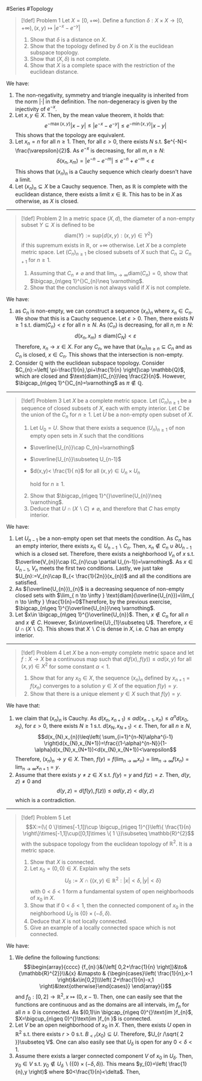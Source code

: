 #Series  #Topology 

> [!def] Problem 1
> Let $X=[0,+\infty)$. Define a function $\delta:X\times X\to [0,+\infty),(x,y)\mapsto \left| e^{-x}-e^{-y} \right|$
> 1. Show that $\delta$ is a distance on $X$.
> 2. Show that the topology defined by $\delta$ on $X$ is the euclidean subspace topology.
> 3. Show that $(X,\delta)$ is not complete.
> 4. Show that $X$ is a complete space with the restriction of the euclidean distance.

We have:
1. The non-negativity, symmetry and triangle inequality is inherited from the norm $\left| \cdot  \right|$ in the definition. The non-degeneracy is given by the injectivity of $e^{-x}$. 
2. Let $x,y\in X$. Then, by the mean value theorem, it holds that: $$e^{-\max\{ x,y \}}\left| x-y \right| \leq\left| e^{-x}-e^{-y} \right| \leq e^{-\min\{ x,y \}}\left| x-y \right| $$This shows that the topology are equivalent.
3. Let $x_{n}=n$ for all $n\geq 1$. Then, for all $\varepsilon>0$, there exists $N$ s.t. $e^{-N}< \frac{\varepsilon}{2}$. As $e^{-x}$ is decreasing, for all $m,n\geq N$: $$\delta(x_{n},x_{m})=\left| e^{-n}-e^{-m} \right|\leq e^{-n}+e^{-m}<\varepsilon $$This shows that $(x_{n})_{n}$ is a Cauchy sequence which clearly doesn't have a limit.
4. Let $(x_{n})_{n}\subseteq X$ be a Cauchy sequence. Then, as $\mathbb{R}$ is complete with the euclidean distance, there exists a limit $x\in \mathbb{R}$. This has to be in $X$ as otherwise, as $X$ is closed.
---
> [!def] Problem 2
> In a metric space $(X,d)$, the diameter of a non-empty subset $Y\subseteq X$ is defined to be $$\text{diam}(Y):=\text{sup}\{ d(x,y):(x,y)\in Y^{2} \}$$ if this supremum exists in $\mathbb{R}$, or $+\infty$ otherwise. Let $X$ be a complete metric space. Let $(C_{n})_{n\geq 1}$ be closed subsets of $X$ such that $C_{n}\supseteq C_{n+1}$ for $n\geq 1$.
> 1. Assuming that $C_{n}\neq \varnothing$ and that $\lim_{ n \to \infty }\text{diam}(C_{n})=0$, show that $\bigcap_{n\geq 1}^{}C_{n}\neq \varnothing$.
> 2. Show that the conclusion is not always valid if $X$ is not complete.

We have:
1. as $C_{n}$ is non-empty, we can construct a sequence $(x_{n})_{n}$ where $x_{n}\in C_{n}$. We show that this is a Cauchy sequence. Let $\varepsilon>0$. Then, there exists $N\geq 1$ s.t. $\text{diam}(C_{n})<\varepsilon$ for all $n\geq N$. As $(C_{n})$ is decreasing, for all $n,m\geq N$:$$d(x_{n},x_{m})\leq \text{diam}(C_{N})<\varepsilon$$ Therefore, $x_{n}\to x\in X$. For any $C_{n}$, we have that $(x_{m})_{m\geq n}\subseteq C_{n}$ and as $C_{n}$ is closed, $x\in C_{n}$. This shows that the intersection is non-empty.
2. Consider $\mathbb{Q}$ with the euclidean subspace topology. Consider $C_{n}:=\left[ \pi-\frac{1}{n},\pi+\frac{1}{n} \right]\cap \mathbb{Q}$, which are closed and $\text{diam}(C_{n})\leq \frac{2}{n}$. However, $\bigcap_{n\geq 1}^{}C_{n}=\varnothing$ as $\pi \notin \mathbb{Q}$.
---
> [!def] Problem 3
> Let $X$ be a complete metric space. Let $(C_{n})_{n\geq 1}$ be a sequence of closed subsets of $X$, each with empty interior. Let $C$ be the union of the $C_{n}$ for $n\geq 1$. Let $U$ be a non-empty open subset of $X$.
> 1. Let $U_{0}=U$. Show that there exists a sequence $(U_{n})_{n\geq 1}$ of non empty open sets in $X$ such that the conditions 
> 	- $\overline{U_{n}}\cap C_{n}=\varnothing$
> 	- $\overline{U_{n}}\subseteq U_{n-1}$
> 	- $d(x,y)< \frac{1}{ n}$ for all $(x,y)\in U_{n}\times U_{n}$
> 
>      hold for $n\geq 1$.
>   2. Show that $\bigcap_{n\geq 1}^{}\overline{U_{n}}\neq \varnothing$.
>   3. Deduce that $U\cap(X \backslash C)\neq \varnothing$, and therefore that $C$ has empty interior.

We have: 
1. Let $U_{n-1}$ be a non-empty open set that meets the condition. As $C_{n}$ has an empty interior, there exists $x_{n}\in U_{n-1}\backslash C_{n}$. Then, $x_{n}\notin C_{n}\cup \partial U_{n-1}$ which is a closed set. Therefore, there exists a neighborhood $V_{n}$ of $x$ s.t. $\overline{V_{n}}\cap (C_{n}\cup \partial U_{n-1})=\varnothing$. As $x\in U_{n-1}$, $V_{n}$ meets the first two conditions. Lastly, we just take $U_{n}:=V_{n}\cap B_{< \frac{1}{2n}}(x_{n})$ and all the conditions are satisfied.
2. As $(\overline{U_{n}})_{n}$ is a decreasing sequence of non-empty closed sets with $\lim_{ n \to \infty } \text{diam}(\overline{U_{n}})=\lim_{ n \to \infty } \frac{1}{n}=0$Therefore, by the previous exercise, $\bigcap_{n\geq 1}^{}\overline{U_{n}}\neq \varnothing$.
3. Let $x\in \bigcap_{n\geq 1}^{}\overline{U_{n}}$. Then, $x\notin C_{n}$ for all $n$ and $x\notin C$. However, $x\in\overline{U}_{1}\subseteq U$. Therefore, $x\in U\cap(X \backslash C)$. This shows that $X\backslash C$ is dense in $X$, i.e. $C$ has an empty interior. 
---
> [!def] Problem 4
> Let $X$ be a non-empty complete metric space and let $f:X\to X$ be a continuous map such that $d(f(x),f(y))\leq\alpha d(x,y)$ for all $(x,y)\in X^{2}$ for some constant $\alpha<1$.
> 1. Show that for any $x_{0}\in X$, the sequence $(x_{n})_{n}$ defined by $x_{n+1}=f(x_{n})$ converges to a solution $y\in X$ of the equation $f(y)=y$.
> 2. Show that there is a unique element $y\in X$ such that $f(y)=y$.

We have that: 
1. we claim that $(x_{n})_{n}$ is Cauchy. As $d(x_{n},x_{n+1})\leq\alpha d(x_{n-1},x_{n})\leq\alpha^nd(x_{0},x_{1})$, for $\varepsilon>0$, there exists $N\geq 1$ s.t. $d(x_{N},x_{N+1})<\varepsilon$.  Then, for all $n\geq N$, $$d(x_{N},x_{n})\leq\left( \sum_{i=1}^{n-N}\alpha^{i-1} \right)d(x_{N},x_{N+1})=\frac{(1-\alpha)^{n-N}}{1-\alpha}d(x_{N},x_{N+1})<d(x_{N},x_{N+1})<\varepsilon$$Therefore, $(x_{n})_{n}\to y\in X$. Then, $f(y)=f(\lim_{ n \to \infty }x_{n})=\lim_{ n \to \infty }f(x_{n})=\lim_{ n \to \infty }x_{n+1}=y$.
2. Assume that there exists $y\neq z\in X$ s.t. $f(y)=y$ and $f(z)=z$. Then, $d(y,z)\neq0$ and $$d(y,z)=d(f(y),f(z))\leq\alpha d(y,z)<d(y,z)$$which is a contradiction.
---
> [!def] Problem 5
> Let $$X:=(\{ 0 \}\times[-1,1])\cup \bigcup_{n\geq 1}^{}\left\{  \frac{1}{n}  \right\}\times[-1,1]\cup([0,1]\times \{ 1 \})\subseteq \mathbb{R}^{2}$$ with the subspace topology from the euclidean topology of $\mathbb{R}^{2}$. It is a metric space.
> 1. Show that $X$ is connected.
> 2. Let $x_{0}=(0,0)\in X$. Explain why the sets $$U_{\delta}:=X \cap \{ (x,y)\in \mathbb{R}^{2}:\left| x \right| <\delta,\left| y \right| <\delta \}$$with $0<\delta<1$ form a fundamental system of open neighborhoods of $x_{0}$ in $X$.
> 3. Show that if $0<\delta<1$, then the connected component of $x_{0}$ in the neighborhood $U_{\delta}$ is $\{ 0 \}\times(-\delta,\delta)$.
> 4. Deduce that $X$ is not locally connected. 
> 5. Give an example of a locally connected space which is not connected.

We have:
1. We define the following functions: 
	$$\begin{array}{cccc} {f_{n}:}&{\left[ 0,2+\frac{1}{n} \right]}&\to&{\mathbb{R}^{2}}\\&{x} &\mapsto & {\begin{cases}\left( \frac{1}{n},x-1 \right)&x\in[0,2]\\\left( 2+\frac{1}{n}-x,1 \right)&\text{otherwise}\end{cases}} \end{array}{}$$and $f_{0}:[0,2]\to \mathbb{R}^{2},x\mapsto(0,x-1)$. Then, one can easily see that the functions are continuous and as the domains are all intervals, $\text{im }f_{n}$ for all $n\geq 0$ is connected. As $(0,1)\in \bigcap_{n\geq 0}^{}\text{im }f_{n}$, $X=\bigcup_{n\geq 0}^{}\text{im }f_{n }$ is connected.
2. Let $V$ be an open neighborhood of $x_{0}$ in $X$. Then, there exists $U$ open in $\mathbb{R}^{2}$ s.t. there exists $r>0$ s.t. $B_{<r}(x_{0})\subseteq U$. Therefore, $U_{r /\sqrt{ 2 }}\subseteq V$. One can also easily see that $U_{\delta}$ is open for any $0<\delta<1$. 
3. Assume there exists a larger connected component $V$ of $x_{0}$ in $U_{\delta}$. Then, $y_{0}\in V$ s.t. $y_{0}\notin U_{\delta}\backslash(\{ 0 \}\times(-\delta,\delta))$. This means $y_{0}=\left( \frac{1}{n},y \right)$ where $0<\frac{1}{n}<\delta$. Then, 